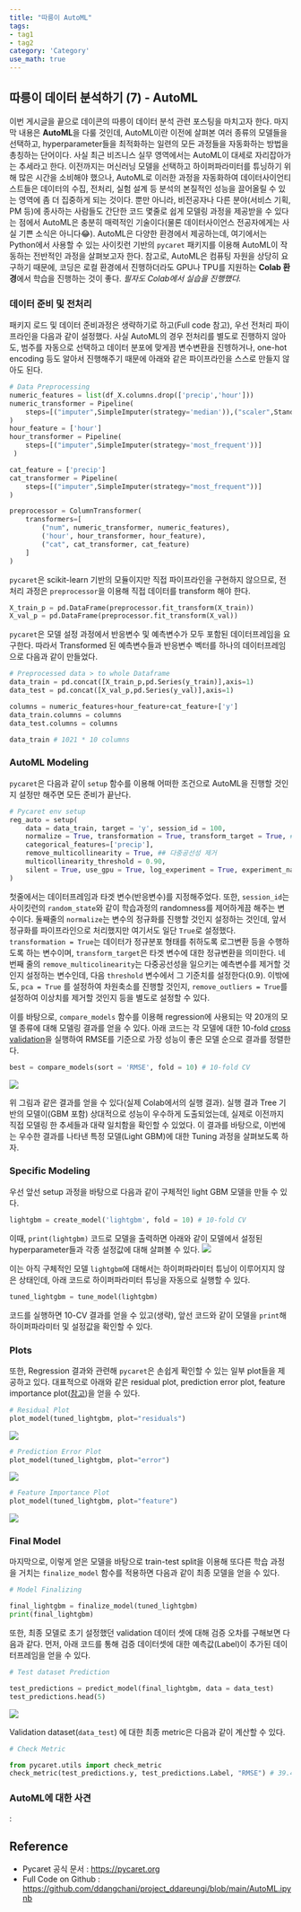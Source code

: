 ```yaml
---
title: "따릉이 AutoML"
tags:
- tag1
- tag2
category: 'Category'
use_math: true
---
```

## 따릉이 데이터 분석하기 (7) - AutoML

이번 게시글을 끝으로 데이콘의 따릉이 데이터 분석 관련 포스팅을 마치고자 한다. 마지막 내용은 **AutoML**을 다룰 것인데, AutoML이란 이전에 살펴본 여러 종류의 모델들을 선택하고, hyperparameter들을 최적화하는 일련의 모든 과정들을 자동화하는 방법을 총칭하는 단어이다. 사실 최근 비즈니스 실무 영역에서는 AutoML이 대세로 자리잡아가는 추세라고 한다. 이전까지는 머신러닝 모델을 선택하고 하이퍼파라미터를 튜닝하기 위해 많은 시간을 소비해야 했으나, AutoML로 이러한 과정을 자동화하여 데이터사이언티스트들은 데이터의 수집, 전처리, 실험 설계 등 분석의 본질적인 성능을 끌어올릴 수 있는 영역에 좀 더 집중하게 되는 것이다. 뿐만 아니라, 비전공자나 다른 분야(서비스 기획, PM 등)에 종사하는 사람들도 간단한 코드 몇줄로 쉽게 모델링 과정을 제공받을 수 있다는 점에서 AutoML은 충분히 매력적인 기술이다(물론 데이터사이언스 전공자에게는 사실 기쁜 소식은 아니다😂). AutoML은 다양한 환경에서 제공하는데, 여기에서는 Python에서 사용할 수 있는 사이킷런 기반의 `pycaret` 패키지를 이용해 AutoML이 작동하는 전반적인 과정을 살펴보고자 한다. 참고로, AutoML은 컴퓨팅 자원을 상당히 요구하기 때문에, 코딩은 로컬 환경에서 진행하더라도 GPU나 TPU를 지원하는 **Colab 환경**에서 학습을 진행하는 것이 좋다. *필자도 Colab에서 실습을 진행했다.*

### 데이터 준비 및 전처리
패키지 로드 및 데이터 준비과정은 생략하기로 하고(Full code 참고), 우선 전처리 파이프라인을 다음과 같이 설정했다. 사실 AutoML의 경우 전처리를 별도로 진행하지 않아도, 범주를 자동으로 선택하고 데이터 분포에 맞게끔 변수변환을 진헹하거나, one-hot encoding 등도 알아서 진행해주기 때문에 아래와 같은 파이프라인을 스스로 만들지 않아도 된다.
```py
# Data Preprocessing
numeric_features = list(df_X.columns.drop(['precip','hour']))
numeric_transformer = Pipeline(
    steps=[("imputer",SimpleImputer(strategy='median')),("scaler",StandardScaler())]
)
hour_feature = ['hour']
hour_transformer = Pipeline(
    steps=[("imputer",SimpleImputer(strategy='most_frequent'))]
 )

cat_feature = ['precip']
cat_transformer = Pipeline(
    steps=[("imputer",SimpleImputer(strategy="most_frequent"))]
)

preprocessor = ColumnTransformer(
    transformers=[
        ("num", numeric_transformer, numeric_features),
        ('hour', hour_transformer, hour_feature),
        ("cat", cat_transformer, cat_feature)
    ]
)

```
`pycaret`은 scikit-learn 기반의 모듈이지만 직접 파이프라인을 구현하지 않으므로, 전처리 과정은 `preprocessor`을 이용해 직접 데이터를 transform 해야 한다.
```py
X_train_p = pd.DataFrame(preprocessor.fit_transform(X_train))
X_val_p = pd.DataFrame(preprocessor.fit_transform(X_val))
```
`pycaret`은 모델 설정 과정에서 반응변수 및 예측변수가 모두 포함된 데이터프레임을 요구한다. 따라서 Transformed 된 예측변수들과 반응변수 벡터를 하나의 데이터프레임으로 다음과 같이 만들었다.
```py
# Preprocessed data > to whole Dataframe
data_train = pd.concat([X_train_p,pd.Series(y_train)],axis=1)
data_test = pd.concat([X_val_p,pd.Series(y_val)],axis=1)

columns = numeric_features+hour_feature+cat_feature+['y']
data_train.columns = columns
data_test.columns = columns

data_train # 1021 * 10 columns
```

### AutoML Modeling
`pycaret`은 다음과 같이 `setup` 함수를 이용해 어떠한 조건으로 AutoML을 진행할 것인지 설정만 해주면 모든 준비가 끝난다.
```py
# Pycaret env setup
reg_auto = setup(
    data = data_train, target = 'y', session_id = 100,
    normalize = True, transformation = True, transform_target = True, ## Response Variable normalize
    categorical_features=['precip'],
    remove_multicollinearity = True, ## 다중공선성 제거
    multicollinearity_threshold = 0.90,
    silent = True, use_gpu = True, log_experiment = True, experiment_name = 'logs' # 기타 세팅
)
```
첫줄에서는 데이터프레임과 타겟 변수(반응변수)를 지정해주었다. 또한, `session_id`는 사이킷런의 `random_state`와 같이 학습과정의 randomness를 제어하게끔 해주는 변수이다. 둘째줄의 `normalize`는 변수의 정규화를 진행할 것인지 설정하는 것인데, 앞서 정규화를 파이프라인으로  처리했지만 여기서도 일단 `True`로 설정했다. `transformation = True`는 데이터가 정규분포 형태를 취하도록 로그변환 등을 수행하도록 하는 변수이며, `transform_target`은 타겟 변수에 대한 정규변환을 의미한다. 
네번째 줄의 `remove_multicolinearity`는 다중공선성을 일으키는 예측변수를 제거할 것인지 설정하는 변수인데, 다음 `threshold` 변수에서 그 기준치를 설정한다(0.9). 이밖에도, `pca = True` 를 설정하여 차원축소를 진행할 것인지, `remove_outliers = True`를 설정하여 이상치를 제거할 것인지 등을 별도로 설정할 수 있다.

이를 바탕으로, `compare_models` 함수를 이용해 regression에 사용되는 약 20개의 모델 종류에 대해 모델링 결과를 얻을 수 있다. 아래 코드는 각 모델에 대한 10-fold [cross validation](https://velog.io/@ddangchani/Cross-Validation)을 실행하여 RMSE를 기준으로 가장 성능이 좋은 모델 순으로 결과를 정렬한다.

```py
best = compare_models(sort = 'RMSE', fold = 10) # 10-fold CV
```
![](assets/16552892723748.jpg)

위 그림과 같은 결과를 얻을 수 있다(실제 Colab에서의 실행 결과). 실행 결과 Tree 기반의 모델이(GBM 포함) 상대적으로 성능이 우수하게 도출되었는데, 실제로 이전까지 직접 모델링 한 추세들과 대략 일치함을 확인할 수 있었다. 이 결과를 바탕으로, 이번에는 우수한 결과를 나타낸 특정 모델(Light GBM)에 대한 Tuning 과정을 살펴보도록 하자.

### Specific Modeling
우선 앞선 setup 과정을 바탕으로 다음과 같이 구체적인 light GBM 모델을 만들 수 있다.
```py
lightgbm = create_model('lightgbm', fold = 10) # 10-fold CV
```
이때, `print(lightgbm)` 코드로 모델을 출력하면 아래와 같이 모델에서 설정된 hyperparameter들과 각종 설정값에 대해 살펴볼 수 있다.
![](assets/16552897659569.jpg)

이는 아직 구체적인 모델 `lightgbm`에 대해서는 하이퍼파라미터 튜닝이 이루어지지 않은 상태인데, 아래 코드로 하이퍼파라미터 튜닝을 자동으로 실행할 수 있다.
```py
tuned_lightgbm = tune_model(lightgbm)
```
코드를 실행하면 10-CV 결과를 얻을 수 있고(생략), 앞선 코드와 같이 모델을 `print`해 하이퍼파라미터 및 설정값을 확인할 수 있다. 

### Plots
또한, Regression 결과와 관련해 `pycaret`은 손쉽게 확인할 수 있는 일부 plot들을 제공하고 있다. 대표적으로 아래와 같은 residual plot, prediction error plot, feature importance plot([참고](https://velog.io/@ddangchani/Random-Forest))을 얻을 수 있다.

```py
# Residual Plot
plot_model(tuned_lightgbm, plot="residuals")
```
![](assets/16552913698613.jpg)
```py
# Prediction Error Plot
plot_model(tuned_lightgbm, plot="error")
```
![](assets/16552913866626.jpg)

```py
# Feature Importance Plot
plot_model(tuned_lightgbm, plot="feature")
```
![](assets/16552914460057.jpg)

### Final Model
마지막으로, 이렇게 얻은 모델을 바탕으로 train-test split을 이용해 또다른 학습 과정을 거치는 `finalize_model` 함수를 적용하면 다음과 같이 최종 모델을 얻을 수 있다.
```py
# Model Finalizing

final_lightgbm = finalize_model(tuned_lightgbm)
print(final_lightgbm)
```
또한, 최종 모델로 초기 설정했던 validation 데이터 셋에 대해 검증 오차를 구해보면 다음과 같다. 먼저, 아래 코드를 통해 검증 데이터셋에 대한 예측값(Label)이 추가된 데이터프레임을 얻을 수 있다.

```py
# Test dataset Prediction

test_predictions = predict_model(final_lightgbm, data = data_test)
test_predictions.head(5)
```
![](assets/16552927826926.jpg)

Validation dataset(`data_test`) 에 대한 최종 metric은 다음과 같이 계산할 수 있다.

```py
# Check Metric

from pycaret.utils import check_metric
check_metric(test_predictions.y, test_predictions.Label, "RMSE") # 39.4908
```

### AutoML에 대한 사견
: 



## Reference
- Pycaret 공식 문서 : https://pycaret.org
- Full Code on Github : https://github.com/ddangchani/project_ddareungi/blob/main/AutoML.ipynb